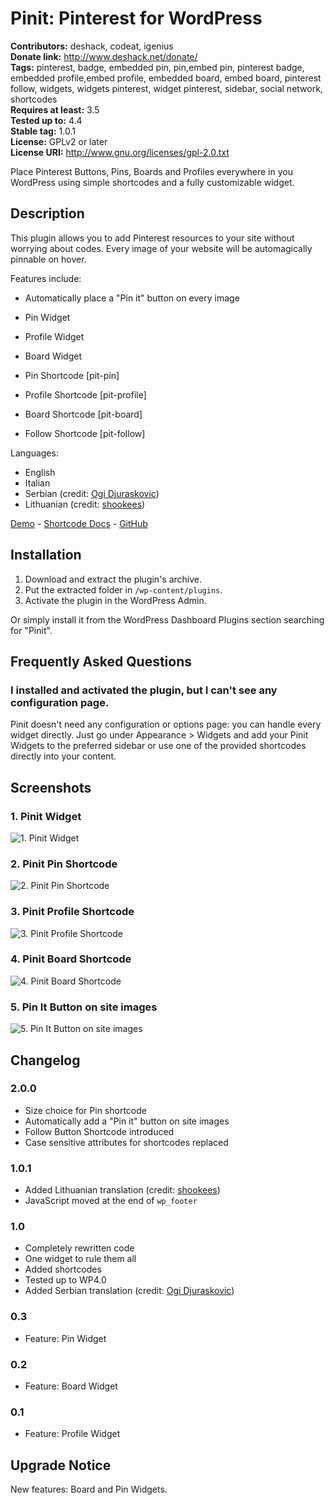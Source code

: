 # Pinit: Pinterest for WordPress #
**Contributors:** deshack, codeat, igenius  
**Donate link:** http://www.deshack.net/donate/  
**Tags:** pinterest, badge, embedded pin, pin,embed pin, pinterest badge, embedded profile,embed profile, embedded board, embed board, pinterest follow, widgets, widgets pinterest, widget pinterest, sidebar, social network, shortcodes  
**Requires at least:** 3.5  
**Tested up to:** 4.4  
**Stable tag:** 1.0.1  
**License:** GPLv2 or later  
**License URI:** http://www.gnu.org/licenses/gpl-2.0.txt  

Place Pinterest Buttons, Pins, Boards and Profiles everywhere in you WordPress using simple shortcodes and a fully customizable widget.

## Description ##

This plugin allows you to add Pinterest resources to your site without worrying about codes. Every image of your website will be automagically pinnable on hover.

Features include:

 * Automatically place a "Pin it" button on every image

 * Pin Widget
 * Profile Widget
 * Board Widget

 * Pin Shortcode [pit-pin]
 * Profile Shortcode [pit-profile]
 * Board Shortcode [pit-board]
 * Follow Shortcode [pit-follow]

Languages:

 * English
 * Italian
 * Serbian (credit: [Ogi Djuraskovic](http://firstsiteguide.com/))
 * Lithuanian (credit: [shookees](https://github.com/shookees))

[Demo](http://codeat.co/pinit/) - [Shortcode Docs](http://codeat.co/pinit/simple-shortcodes/) - [GitHub](https://github.com/deshack/pinit)

## Installation ##

1. Download and extract the plugin's archive.
2. Put the extracted folder in `/wp-content/plugins`.
3. Activate the plugin in the WordPress Admin.

Or simply install it from the WordPress Dashboard Plugins section searching for "Pinit".

## Frequently Asked Questions ##

### I installed and activated the plugin, but I can't see any configuration page. ###

Pinit doesn't need any configuration or options page: you can handle every widget directly. Just go under Appearance > Widgets and add your Pinit Widgets to the preferred sidebar or use one of the provided shortcodes directly into your content.

## Screenshots ##

### 1. Pinit Widget ###
![1. Pinit Widget](/assets/screenshot-1.png)

### 2. Pinit Pin Shortcode ###
![2. Pinit Pin Shortcode](/assets/screenshot-2.png)

### 3. Pinit Profile Shortcode ###
![3. Pinit Profile Shortcode](/assets/screenshot-3.png)

### 4. Pinit Board Shortcode ###
![4. Pinit Board Shortcode](/assets/screenshot-4.png)

### 5. Pin It Button on site images ###
![5. Pin It Button on site images](/assets/screenshot-5.png)


## Changelog ##

### 2.0.0 ###
* Size choice for Pin shortcode
* Automatically add a "Pin it" button on site images
* Follow Button Shortcode introduced
* Case sensitive attributes for shortcodes replaced

### 1.0.1 ###
* Added Lithuanian translation (credit: [shookees](https://github.com/shookees))
* JavaScript moved at the end of `wp_footer`

### 1.0 ###
* Completely rewritten code
* One widget to rule them all
* Added shortcodes
* Tested up to WP4.0
* Added Serbian translation (credit: [Ogi Djuraskovic](http://firstsiteguide.com/))

### 0.3 ###
* Feature: Pin Widget

### 0.2 ###
* Feature: Board Widget

### 0.1 ###
* Feature: Profile Widget

## Upgrade Notice ##

New features: Board and Pin Widgets.
